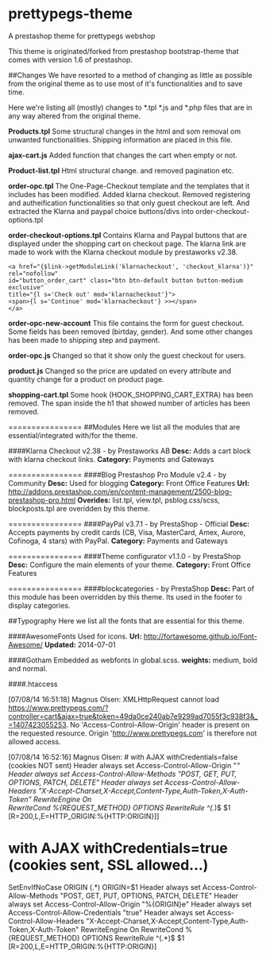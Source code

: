 prettypegs-theme
================
A prestashop theme for prettypegs webshop

This theme is originated/forked from prestashop bootstrap-theme that comes with version 1.6 of prestashop.


##Changes
We have resorted to a method of changing as little as possible from the original theme as to use most of it's functionalities and to save time.

Here we're listing all (mostly) changes to *.tpl *.js and *.php files that are in any way altered from the original theme.

**Products.tpl**
Some structural changes in the html and som removal om unwanted functionalities. Shipping information are placed in this file.

**ajax-cart.js**
Added function that changes the cart when empty or not.

**Product-list.tpl**
Html structural change. and removed pagination etc.

**order-opc.tpl**
The One-Page-Checkout template and the templates that it includes has been modified. Added klarna checkout. Removed registering and autheification functionalities so that only guest checkout are left. And extracted the Klarna and paypal choice buttons/divs into order-checkout-options.tpl

**order-checkout-options.tpl**
Contains Klarna and Paypal buttons that are displayed under the shopping cart on checkout page. The klarna link are made to work with the Klarna checkout module by prestaworks v2.38.
```
<a href="{$link->getModuleLink('klarnacheckout', 'checkout_klarna')}" rel="nofollow"
id="button_order_cart" class="btn btn-default button button-medium exclusive"
title="{l s='Check out' mod='klarnacheckout'}">
<span>{l s='Continue' mod='klarnacheckout'} >></span>
</a>
```

**order-opc-new-account**
This file contains the form for guest checkout. Some fields has been removed (birtday, gender). And some other changes has been made to shipping step and payment.

**order-opc.js**
Changed so that it show only the guest checkout for users.

**product.js**
Changed so the price are updated on every attribute and quantity change for a product on product page. 

**shopping-cart.tpl**
Some hook (HOOK_SHOPPING_CART_EXTRA) has been removed. The span inside the h1 that showed number of articles has been removed.


================
##Modules
Here we list all the modules that are essential/integrated with/for the theme.

####Klarna Checkout v2.38 - by Prestaworks AB
**Desc:** Adds a cart block with klarna checkout links. **Category:** Payments and Gateways

================
####Blog Prestashop Pro Module v2.4 - by Community
**Desc:** Used for blogging  **Category:** Front Office Features
**Url:** http://addons.prestashop.com/en/content-management/2500-blog-prestashop-pro.html
**Overides:** list.tpl, view.tpl, psblog.css/scss, blockposts.tpl are overidden by this theme. 

================
####PayPal v3.7.1 - by PrestaShop -  Official
**Desc:** Accepts payments by credit cards (CB, Visa, MasterCard, Amex, Aurore, Cofinoga, 4 stars) with PayPal. **Category:** Payments and Gateways

================
####Theme configurator v1.1.0 - by PrestaShop
**Desc:** Configure the main elements of your theme. **Category:** Front Office Features


================
####blockcategories  - by PrestaShop
**Desc:** Part of this module has been overridden by this theme. Its used in the footer to display categories. 


##Typography
Here we list all the fonts that are essential for this theme. 

####AwesomeFonts 
Used for icons. 
**Url:** http://fortawesome.github.io/Font-Awesome/
**Updated:** 2014-07-01 

####Gotham
Embedded as webfonts in global.scss.
**weights:** medium, bold and normal. 



####.htaccess


[07/08/14 16:51:18] Magnus Olsen: XMLHttpRequest cannot load https://www.prettypegs.com/?controller=cart&ajax=true&token=49da0ce240ab7e9299ad7055f3c938f3&_=1407423055253. No 'Access-Control-Allow-Origin' header is present on the requested resource. Origin 'http://www.prettypegs.com' is therefore not allowed access.


[07/08/14 16:52:16] Magnus Olsen: # with AJAX withCredentials=false (cookies NOT sent)
Header always set Access-Control-Allow-Origin "*"                   
Header always set Access-Control-Allow-Methods "POST, GET, PUT, OPTIONS, PATCH, DELETE" 
Header always set Access-Control-Allow-Headers "X-Accept-Charset,X-Accept,Content-Type,Auth-Token,X-Auth-Token"
RewriteEngine On                  
RewriteCond %{REQUEST_METHOD} OPTIONS 
RewriteRule ^(.*)$ $1 [R=200,L,E=HTTP_ORIGIN:%{HTTP:ORIGIN}]]

# with AJAX withCredentials=true (cookies sent, SSL allowed...)
SetEnvIfNoCase ORIGIN (.*) ORIGIN=$1
Header always set Access-Control-Allow-Methods "POST, GET, PUT, OPTIONS, PATCH, DELETE" 
Header always set Access-Control-Allow-Origin "%{ORIGIN}e"
Header always set Access-Control-Allow-Credentials "true"
Header always set Access-Control-Allow-Headers "X-Accept-Charset,X-Accept,Content-Type,Auth-Token,X-Auth-Token"
RewriteEngine On
RewriteCond %{REQUEST_METHOD} OPTIONS
RewriteRule ^(.*)$ $1 [R=200,L,E=HTTP_ORIGIN:%{HTTP:ORIGIN}]

